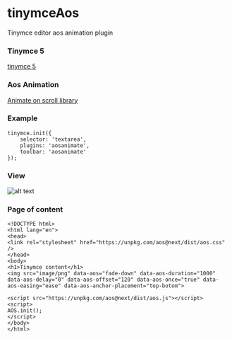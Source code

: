 # tinymceAos
Tinymce editor aos animation plugin

### Tinymce 5
[tinymce 5](https://github.com/tinymce/tinymce)

### Aos Animation

[Animate on scroll library](https://github.com/michalsnik/aos)

### Example
```
tinymce.init({
    selector: 'textarea',
    plugins: 'aosanimate',
    toolbar: 'aosanimate'
});
```

### View

![alt text](image)


### Page of content

```
<!DOCTYPE html>
<html lang="en">
<head>
<link rel="stylesheet" href="https://unpkg.com/aos@next/dist/aos.css" />
</head>
<body>
<h1>Tinymce content</h1>
<img src="image/png" data-aos="fade-down" data-aos-duration="1000" data-aos-delay="0" data-aos-offset="120" data-aos-once="true" data-aos-easing="ease" data-aos-anchor-placement="top-botom">

<script src="https://unpkg.com/aos@next/dist/aos.js"></script>
<script>
AOS.init();
</script>
</body>
</html>
```
